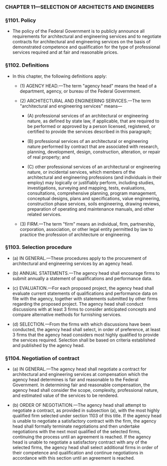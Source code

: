 ### **CHAPTER 11—SELECTION OF ARCHITECTS AND ENGINEERS**

### §1101. Policy
* The policy of the Federal Government is to publicly announce all requirements for architectural and engineering services and to negotiate contracts for architectural and engineering services on the basis of demonstrated competence and qualification for the type of professional services required and at fair and reasonable prices.

### §1102. Definitions
* In this chapter, the following definitions apply:

  * (1) AGENCY HEAD.—The term "agency head" means the head of a department, agency, or bureau of the Federal Government.

  * (2) ARCHITECTURAL AND ENGINEERING SERVICES.—The term "architectural and engineering services" means—

    * (A) professional services of an architectural or engineering nature, as defined by state law, if applicable, that are required to be performed or approved by a person licensed, registered, or certified to provide the services described in this paragraph;

    * (B) professional services of an architectural or engineering nature performed by contract that are associated with research, planning, development, design, construction, alteration, or repair of real property; and

    * (C) other professional services of an architectural or engineering nature, or incidental services, which members of the architectural and engineering professions (and individuals in their employ) may logically or justifiably perform, including studies, investigations, surveying and mapping, tests, evaluations, consultations, comprehensive planning, program management, conceptual designs, plans and specifications, value engineering, construction phase services, soils engineering, drawing reviews, preparation of operating and maintenance manuals, and other related services.


  * (3) FIRM.—The term "firm" means an individual, firm, partnership, corporation, association, or other legal entity permitted by law to practice the profession of architecture or engineering.

### §1103. Selection procedure
* (a) IN GENERAL.—These procedures apply to the procurement of architectural and engineering services by an agency head.

* (b) ANNUAL STATEMENTS.—The agency head shall encourage firms to submit annually a statement of qualifications and performance data.

* (c) EVALUATION.—For each proposed project, the agency head shall evaluate current statements of qualifications and performance data on file with the agency, together with statements submitted by other firms regarding the proposed project. The agency head shall conduct discussions with at least 3 firms to consider anticipated concepts and compare alternative methods for furnishing services.

* (d) SELECTION.—From the firms with which discussions have been conducted, the agency head shall select, in order of preference, at least 3 firms that the agency head considers most highly qualified to provide the services required. Selection shall be based on criteria established and published by the agency head.

### §1104. Negotiation of contract
* (a) IN GENERAL.—The agency head shall negotiate a contract for architectural and engineering services at compensation which the agency head determines is fair and reasonable to the Federal Government. In determining fair and reasonable compensation, the agency head shall consider the scope, complexity, professional nature, and estimated value of the services to be rendered.

* (b) ORDER OF NEGOTIATION.—The agency head shall attempt to negotiate a contract, as provided in subsection (a), with the most highly qualified firm selected under section 1103 of this title. If the agency head is unable to negotiate a satisfactory contract with the firm, the agency head shall formally terminate negotiations and then undertake negotiations with the next most qualified of the selected firms, continuing the process until an agreement is reached. If the agency head is unable to negotiate a satisfactory contract with any of the selected firms, the agency head shall select additional firms in order of their competence and qualification and continue negotiations in accordance with this section until an agreement is reached.